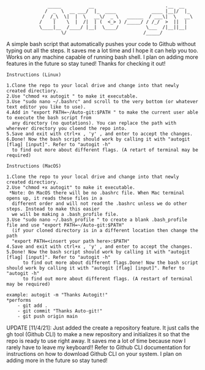 				   _____          __                          .__  __
				  /  _  \  __ ___/  |_  ____             ____ |__|/  |_
				 /  /_\  \|  |  \   __\/  _ \   ______  / ___\|  \   __\
				/    |    \  |  /|  | (  <_> ) /_____/ / /_/  >  ||  |
				\____|__  /____/ |__|  \____/          \___  /|__||__|
				        \/                            /_____/

A simple bash script that automatically pushes your code to Github without typing out all the steps. It saves me
a lot time and I hope it can help you too. Works on any machine capable of running bash shell. I plan on adding more
features in the future so stay tuned! Thanks for checking it out!

	Instructions (Linux)

	1.Clone the repo to your local drive and change into that newly created directiory.
	2.Use "chmod +x autogit " to make it executable.
	3.Use "sudo nano ~/.bashrc" and scroll to the very bottom (or whatever text editor you like to use).
	4.Add in "export PATH=~/Auto-git:$PATH " to make the current user able to execute the bash script from
	  any directory (no quotations). You can replace the path with wherever directory you cloend the repo into.
	5.Save and exit with ctrl+x , 'y' , and enter to accept the changes.
	6.Done! Now the bash script should work by calling it with "autogit [flag] [input]". Refer to "autogit -h"
	  to find out more about different flags. (A retart of terminal may be required)

	Instructions (MacOS)

	1.Clone the repo to your local drive and change into that newly created directiory.
	2.Use "chmod +x autogit" to make it executable.
	 *Note: On MacOS there will be no .bashrc file. When Mac terminal opens up, it reads these files in a
	  different order and will not read the .bashrc unless we do other steps. Instead to make this easier
	  we will be making a .bash_profile file.
	3.Use "sudo nano ~/.bash_profile " to create a blank .bash_profile file and use "export PATH=~/Auto-git:$PATH"
	  (if your cloned directory is in a different location then change the path 
	  "export PATH=<insert your path here>:$PATH"
	4.Save and exit with ctrl+x , 'y' , and enter to accept the changes.
	5.Done! Now the bash script should work by calling it with "autogit [flag] [input]". Refer to "autogit -h"
          to find out more about different flags.Done! Now the bash script should work by calling it with "autogit [flag] [input]". Refer to "autogit -h"
          to find out more about different flags. (A restart of terminal may be required) 

	example: autogit -m "Thanks Autogit!"
	*performs
		- git add .
		- git commit "Thanks Auto-git!"
		- git push origin main

 
UPDATE [11/4/21]: Just added the create a repository feature. It just calls the gh tool (Github CLI) to make a new 
repository and initializes it so that the repo is ready to use right away. It saves me a lot of time because now I 
rarely have to leave my keyboard!! Refer to Github CLI documentation for instructions on how to download Github CLI
on your system. I plan on adding more in the future so stay tuned!


